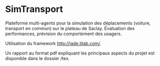 # SimTransport

Plateforme multi-agents pour la simulation des déplacements (voiture, transport en commun) sur le plateau de Saclay. Évaluation des performances, prévision du comportement des usagers.

Utilisation du framework http://jade.tilab.com/.

Un rapport au format pdf expliquant les principaux aspects du projet est disponible dans le dossier /tex.
